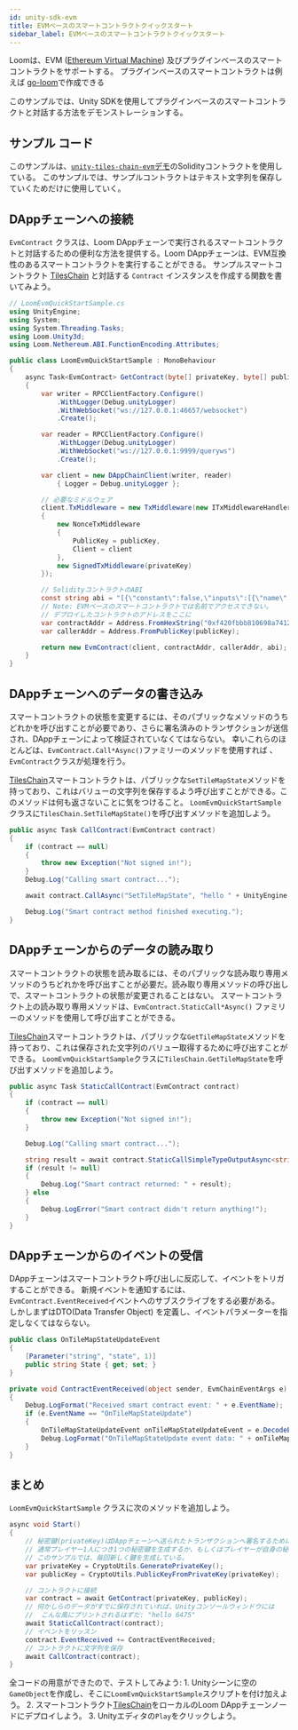 ```yaml
---
id: unity-sdk-evm
title: EVMベースのスマートコントラクトクイックスタート
sidebar_label: EVMベースのスマートコントラクトクイックスタート
---
```

Loomは、EVM ([Ethereum Virtual Machine](evm.html)) 及びプラグインベースのスマートコントラクトをサポートする。 プラグインベースのスマートコントラクトは例えば [go-loom](https://github.com/loomnetwork/go-loom)で作成できる

このサンプルでは、Unity SDKを使用してプラグインベースのスマートコントラクトと対話する方法をデモンストレーションする。

## サンプル コード

このサンプルは、[`unity-tiles-chain-evm`デモ](https://github.com/loomnetwork/unity-tiles-chain-evm)のSolidityコントラクトを使用している。 このサンプルでは、サンプルコントラクトはテキスト文字列を保存していくためだけに使用していく。

## DAppチェーンへの接続

`EvmContract` クラスは、Loom DAppチェーンで実行されるスマートコントラクトと対話するための便利な方法を提供する。Loom DAppチェーンは、EVM互換性のあるスマートコントラクトを実行することができる。 サンプルスマートコントラクト [TilesChain](https://github.com/loomnetwork/unity-tiles-chain-evm/blob/master/dappchain/TilesChain.sol) と対話する `Contract` インスタンスを作成する関数を書いてみよう。

```csharp
// LoomEvmQuickStartSample.cs
using UnityEngine;
using System;
using System.Threading.Tasks;
using Loom.Unity3d;
using Loom.Nethereum.ABI.FunctionEncoding.Attributes;

public class LoomEvmQuickStartSample : MonoBehaviour
{
    async Task<EvmContract> GetContract(byte[] privateKey, byte[] publicKey)
    {
        var writer = RPCClientFactory.Configure()
            .WithLogger(Debug.unityLogger)
            .WithWebSocket("ws://127.0.0.1:46657/websocket")
            .Create();

        var reader = RPCClientFactory.Configure()
            .WithLogger(Debug.unityLogger)
            .WithWebSocket("ws://127.0.0.1:9999/queryws")
            .Create();

        var client = new DAppChainClient(writer, reader)
            { Logger = Debug.unityLogger };

        // 必要なミドルウェア
        client.TxMiddleware = new TxMiddleware(new ITxMiddlewareHandler[]
        {
            new NonceTxMiddleware
            {
                PublicKey = publicKey,
                Client = client
            },
            new SignedTxMiddleware(privateKey)
        });

        // SolidityコントラクトのABI
        const string abi = "[{\"constant\":false,\"inputs\":[{\"name\":\"_tileState\",\"type\":\"string\"}],\"name\":\"SetTileMapState\",\"outputs\":[],\"payable\":false,\"stateMutability\":\"nonpayable\",\"type\":\"function\"},{\"constant\":true,\"inputs\":[],\"name\":\"GetTileMapState\",\"outputs\":[{\"name\":\"\",\"type\":\"string\"}],\"payable\":false,\"stateMutability\":\"view\",\"type\":\"function\"},{\"anonymous\":false,\"inputs\":[{\"indexed\":false,\"name\":\"state\",\"type\":\"string\"}],\"name\":\"OnTileMapStateUpdate\",\"type\":\"event\"}]\r\n";
        // Note: EVMベースのスマートコントラクトでは名前でアクセスできない。
        // デプロイしたコントラクトのアドレスをここに
        var contractAddr = Address.FromHexString("0xf420fbbb810698a74120df3723315ee06f472870");
        var callerAddr = Address.FromPublicKey(publicKey);

        return new EvmContract(client, contractAddr, callerAddr, abi);
    }
}
```

## DAppチェーンへのデータの書き込み

スマートコントラクトの状態を変更するには、そのパブリックなメソッドのうちどれかを呼び出すことが必要であり、さらに署名済みのトランザクションが送信され、DAppチェーンによって検証されていなくてはならない。 幸いこれらのほとんどは、`EvmContract.Call*Async()`ファミリーのメソッドを使用すれば 、`EvmContract`クラスが処理を行う。

[TilesChain](https://github.com/loomnetwork/unity-tiles-chain-evm/blob/master/dappchain/TilesChain.sol)スマートコントラクトは、パブリックな`SetTileMapState`メソッドを持っており、これはバリューの文字列を保存するよう呼び出すことができる。このメソッドは何も返さないことに気をつけること。 `LoomEvmQuickStartSample`クラスに`TilesChain.SetTileMapState()`を呼び出すメソッドを追加しよう。

```csharp
public async Task CallContract(EvmContract contract)
{
    if (contract == null)
    {
        throw new Exception("Not signed in!");
    }
    Debug.Log("Calling smart contract...");

    await contract.CallAsync("SetTileMapState", "hello " + UnityEngine.Random.Range(0, 10000));

    Debug.Log("Smart contract method finished executing.");
}
```

## DAppチェーンからのデータの読み取り

スマートコントラクトの状態を読み取るには、そのパブリックな読み取り専用メソッドのうちどれかを呼び出すことが必要だ。読み取り専用メソッドの呼び出しで、スマートコントラクトの状態が変更されることはない。 スマートコントラクト上の読み取り専用メソッドは、`EvmContract.StaticCall*Async()` ファミリーのメソッドを使用して呼び出すことができる。

[TilesChain](https://github.com/loomnetwork/unity-tiles-chain-evm/blob/master/dappchain/TilesChain.sol)スマートコントラクトは、パブリックな`GetTileMapState`メソッドを持っており、これは保存された文字列のバリュー取得するために呼び出すことができる。 `LoomEvmQuickStartSample`クラスに`TilesChain.GetTileMapState`を呼び出すメソッドを追加しよう。

```csharp
public async Task StaticCallContract(EvmContract contract)
{
    if (contract == null)
    {
        throw new Exception("Not signed in!");
    }

    Debug.Log("Calling smart contract...");

    string result = await contract.StaticCallSimpleTypeOutputAsync<string>("GetTileMapState");
    if (result != null)
    {
        Debug.Log("Smart contract returned: " + result);
    } else
    {
        Debug.LogError("Smart contract didn't return anything!");
    }
}
```

## DAppチェーンからのイベントの受信

DAppチェーンはスマートコントラクト呼び出しに反応して、イベントをトリガすることができる。 新規イベントを通知するには、`EvmContract.EventReceived`イベントへのサブスクライブをする必要がある。 しかしまずはDTO(Data Transfer Object) を定義し、イベントパラメーターを指定しなくてはならない。

```csharp
public class OnTileMapStateUpdateEvent
{
    [Parameter("string", "state", 1)]
    public string State { get; set; }
}

private void ContractEventReceived(object sender, EvmChainEventArgs e)
{
    Debug.LogFormat("Received smart contract event: " + e.EventName);
    if (e.EventName == "OnTileMapStateUpdate")
    {
        OnTileMapStateUpdateEvent onTileMapStateUpdateEvent = e.DecodeEventDTO<OnTileMapStateUpdateEvent>();
        Debug.LogFormat("OnTileMapStateUpdate event data: " + onTileMapStateUpdateEvent.State);
    }
}
```

## まとめ

`LoomEvmQuickStartSample` クラスに次のメソッドを追加しよう。

```csharp
async void Start()
{
    // 秘密鍵(privateKey)はDAppチェーンへ送られたトランザクションへ署名するために使われる。
    // 通常プレイヤー1人につき1つの秘密鍵を生成するか、もしくはプレイヤーが自身の秘密鍵を提供する。
    // このサンプルでは、毎回新しく鍵を生成している。
    var privateKey = CryptoUtils.GeneratePrivateKey();
    var publicKey = CryptoUtils.PublicKeyFromPrivateKey(privateKey);

    // コントラクトに接続
    var contract = await GetContract(privateKey, publicKey);
    // 何かしらのデータがすでに保存されていれば、Unityコンソールウィンドウには
    //  こんな風にプリントされるはずだ: "hello 6475" 
    await StaticCallContract(contract);
    // イベントをリッスン
    contract.EventReceived += ContractEventReceived;
    // コントラクトに文字列を保存
    await CallContract(contract);
}
```

全コードの用意ができたので、テストしてみよう: 1. Unityシーンに空の`GameObject`を作成し、そこに`LoomEvmQuickStartSample`スクリプトを付け加えよう。 2. スマートコントラクト[TilesChain](https://github.com/loomnetwork/unity-tiles-chain-evm/blob/master/dappchain/TilesChain.sol)をローカルのLoom DAppチェーンノードにデプロイしよう。 3. Unityエディタの`Play`をクリックしよう。